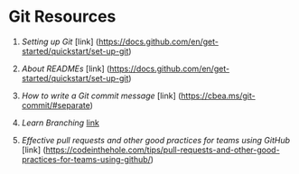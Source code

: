 # Git Resources

1. *Setting up Git*
[link] (https://docs.github.com/en/get-started/quickstart/set-up-git)

2. *About READMEs*
[link] (https://docs.github.com/en/get-started/quickstart/set-up-git)

3. *How to write a Git commit message*
[link] (https://cbea.ms/git-commit/#separate)

4. *Learn Branching*
[link](https://learngitbranching.js.org/)

5. *Effective pull requests and other good practices for teams using GitHub*
[link] (https://codeinthehole.com/tips/pull-requests-and-other-good-practices-for-teams-using-github/)